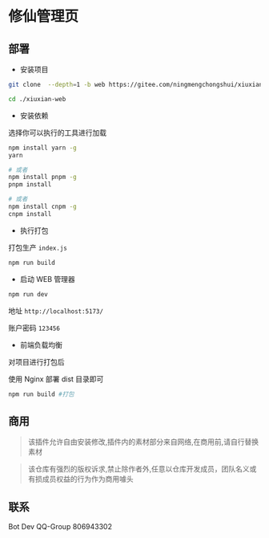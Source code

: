 # 修仙管理页

## 部署

- 安装项目

```sh
git clone  --depth=1 -b web https://gitee.com/ningmengchongshui/xiuxian-plugin.git ./xiuxian-web
```

```sh
cd ./xiuxian-web
```

- 安装依赖

选择你可以执行的工具进行加载

```sh
npm install yarn -g
yarn
```

```sh
# 或者
npm install pnpm -g
pnpm install
```

```sh
# 或者
npm install cnpm -g
cnpm install
```

- 执行打包

打包生产 `index.js`

```sh
npm run build
```

- 启动 WEB 管理器

```sh
npm run dev
```

地址 `http://localhost:5173/`

账户密码 `123456`

- 前端负载均衡

对项目进行打包后

使用 Nginx 部署 dist 目录即可

```sh
npm run build #打包
```

## 商用

> 该插件允许自由安装修改,插件内的素材部分来自网络,在商用前,请自行替换素材

> 该仓库有强烈的版权诉求,禁止除作者外,任意以仓库开发成员，团队名义或有损成员权益的行为作为商用噱头

## 联系

Bot Dev QQ-Group 806943302
